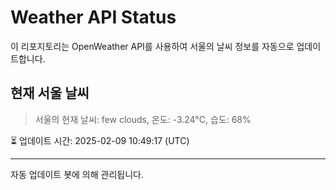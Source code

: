 
# Weather API Status

이 리포지토리는 OpenWeather API를 사용하여 서울의 날씨 정보를 자동으로 업데이트합니다.

## 현재 서울 날씨
> 서울의 현재 날씨: few clouds, 온도: -3.24°C, 습도: 68%

⏳ 업데이트 시간: 2025-02-09 10:49:17 (UTC)

---
자동 업데이트 봇에 의해 관리됩니다.
